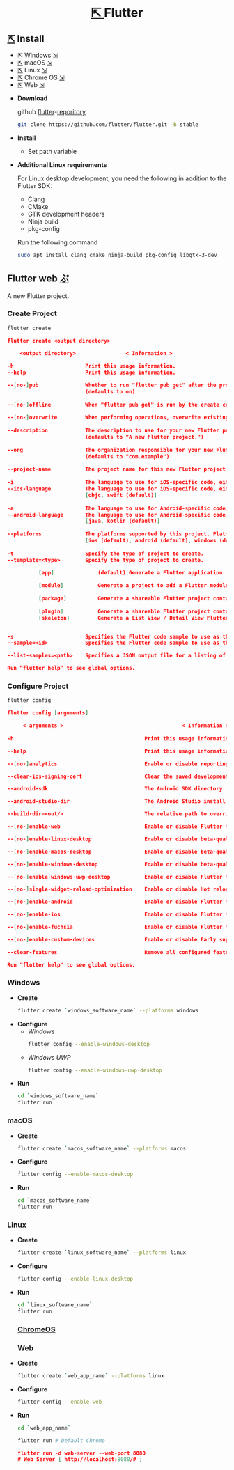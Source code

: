 <h1 align=center>
  <a href=https://flutter.dev>
    ⇱
  </a>
  Flutter
</h1>

## [⇱](https://flutter.dev/docs/get-started/install) Install 
- [⇱](https://flutter.dev/docs/get-started/install/windows) Windows [⇲](#windows)
- [⇱](https://flutter.dev/docs/get-started/install/macos) macOS [⇲](#macos)
- [⇱](https://flutter.dev/docs/get-started/install/linux) Linux [⇲](#linux)
- [⇱](https://flutter.dev/docs/get-started/install/chromeos) Chrome OS [⇲](#chromeos)
- [⇱](https://flutter.dev/docs/get-started/web) Web [⇲](#web)

+ **Download** 

  github [flutter](https://github.com/flutter)-[reporitory](https://github.com/flutter/flutter)
  ```bash
  git clone https://github.com/flutter/flutter.git -b stable
  ```
+ **Install**
  - Set path variable 
  
+ **Additional Linux requirements**

  For Linux desktop development, you need the following in addition to the Flutter SDK:

  - Clang
  - CMake
  - GTK development headers
  - Ninja build
  - pkg-config
  
  Run the following command
  ```bash
  sudo apt install clang cmake ninja-build pkg-config libgtk-3-dev
  ```

## Flutter web [ぷ](https://ShivaShirsath.github.io/flutter-web)
A new Flutter project.

### Create Project
```bash
flutter create 
```
```json
flutter create <output directory>

    <output directory>                < Information >
    
-h                       Print this usage information.
--help                   Print this usage information.

--[no-]pub               Whether to run "flutter pub get" after the project has been created.
                         (defaults to on)
                             
--[no-]offline           When "flutter pub get" is run by the create command, this indicates whether to run it in offline mode or not. In offline mode, it will need to have all dependencies already available in the pub cache to succeed.
    
--[no-]overwrite         When performing operations, overwrite existing files.
    
--description            The description to use for your new Flutter project. This string ends up in the pubspec.yaml file.
                         (defaults to "A new Flutter project.")
                             
--org                    The organization responsible for your new Flutter project, in reverse domain name notation. This string is used in Java package names and as prefix in the iOS bundle identifier.
                         (defaults to "com.example")
                             
--project-name           The project name for this new Flutter project. This must be a valid dart package name.
    
-i                       The language to use for iOS-specific code, either ObjectiveC (legacy) or Swift (recommended).
--ios-language           The language to use for iOS-specific code, either ObjectiveC (legacy) or Swift (recommended).
                         [objc, swift (default)]
                             
-a                       The language to use for Android-specific code, either Java (legacy) or Kotlin (recommended).
--android-language       The language to use for Android-specific code, either Java (legacy) or Kotlin (recommended).
                         [java, kotlin (default)]
                             
--platforms              The platforms supported by this project. Platform folders (e.g. android/) will be generated in the target project. This argument only works when "--template" is set to app or plugin. When adding platforms to a plugin project, the pubspec.yaml will be updated with the requested platform. Adding desktop platforms requires the corresponding desktop config setting to be enabled.
                         [ios (default), android (default), windows (default), linux (default), macos (default), web (default)]
                             
-t                       Specify the type of project to create.
--template=<type>        Specify the type of project to create.

          [app]              (default) Generate a Flutter application.
          
          [module]           Generate a project to add a Flutter module to an existing Android or iOS application.
          
          [package]          Generate a shareable Flutter project containing modular Dart code.
          
          [plugin]           Generate a shareable Flutter project containing an API in Dart code with a platform-specific implementation for Android, for iOS code, or for both.
          [skeleton]         Generate a List View / Detail View Flutter application that follows community best practices.


-s                       Specifies the Flutter code sample to use as the "main.dart" for an application. Implies "--template=app". The value should be the sample ID of the desired sample from the API documentation website (http://docs.flutter.dev/). An example can be found at: https://api.flutter.dev/flutter/widgets/SingleChildScrollView-class.html
--sample=<id>            Specifies the Flutter code sample to use as the "main.dart" for an application. Implies "--template=app". The value should be the sample ID of the desired sample from the API documentation website (http://docs.flutter.dev/). An example can be found at: https://api.flutter.dev/flutter/widgets/SingleChildScrollView-class.html

--list-samples=<path>    Specifies a JSON output file for a listing of Flutter code samples that can be created with "--sample".

Run “flutter help” to see global options.                           
```
### Configure Project
```bash
flutter config
```
```json
flutter config [arguments]

     < arguments >                                      < Information >
     
-h                                          Print this usage information.

--help                                      Print this usage information.

--[no-]analytics                            Enable or disable reporting anonymously tool usage statistics and crash reports.

--clear-ios-signing-cert                    Clear the saved development certificate choice used to sign apps for iOS device deployment.

--android-sdk                               The Android SDK directory.

--android-studio-dir                        The Android Studio install directory.

--build-dir=<out/>                          The relative path to override a projects build directory.

--[no-]enable-web                           Enable or disable Flutter for web. This setting will take effect on the master, dev, beta, and stable channels.

--[no-]enable-linux-desktop                 Enable or disable beta-quality support for desktop on Linux. This setting will take effect on the master, dev, beta, and stable channels. Newer beta versions are available on the beta channel.

--[no-]enable-macos-desktop                 Enable or disable beta-quality support for desktop on macOS. This setting will take effect on the master, dev, beta, and stable channels. Newer beta versions are available on the beta channel.

--[no-]enable-windows-desktop               Enable or disable beta-quality support for desktop on Windows. This setting will take effect on the master, dev, beta, and stable channels. Newer beta versions are available on the beta channel.

--[no-]enable-windows-uwp-desktop           Enable or disable Flutter for Windows UWP. This setting will take effect on the master and dev channels.

--[no-]single-widget-reload-optimization    Enable or disable Hot reload optimization for changes to class body of a single widget. This setting will take effect on the master, dev, and beta channels.

--[no-]enable-android                       Enable or disable Flutter for Android. This setting will take effect on the master, dev, beta, and stable channels.

--[no-]enable-ios                           Enable or disable Flutter for iOS. This setting will take effect on the master, dev, beta, and stable channels.

--[no-]enable-fuchsia                       Enable or disable Flutter for Fuchsia. This setting will take effect on the master channel.

--[no-]enable-custom-devices                Enable or disable Early support for custom device types. This setting will take effect on the master and dev channels.

--clear-features                            Remove all configured features and restore them to the default values.

Run "flutter help" to see global options.
```
### Windows
+ **Create**
  ```bash
  flutter create `windows_software_name` --platforms windows
  ```
+ **Configure**
  - *Windows*
    ```bash
    flutter config --enable-windows-desktop
    ```
  - *Windows UWP*
    ```bash
    flutter config --enable-windows-uwp-desktop
    ```
+ **Run**
  ```bash
  cd `windows_software_name`
  flutter run 
  ```
### macOS
+ **Create**
  ```bash
  flutter create `macos_software_name` --platforms macos
  ```
+ **Configure**
  ```bash
  flutter config --enable-macos-desktop
  ```
+ **Run**
  ```bash
  cd `macos_software_name`
  flutter run
  ```
### Linux
+ **Create**
  ```bash
  flutter create `linux_software_name` --platforms linux
  ```
+ **Configure**
  ```bash
  flutter config --enable-linux-desktop
  ```
+ **Run**
  ```bash
  cd `linux_software_name`
  flutter run
  ```
  ### [ChromeOS](https://flutter.dev/docs/get-started/install/chromeos)

  ### Web
+ **Create**
  ```bash
  flutter create `web_app_name` --platforms linux
  ```
+ **Configure**
  ```bash
  flutter config --enable-web
  ```
+ **Run**
  ```bash
  cd `web_app_name`
  ```
  ```bash
  flutter run # Default Chrome
  ```
  ```json
  flutter run -d web-server --web-port 8080
  # Web Server [ http://localhost:8080/# ]
  ```
  
  


